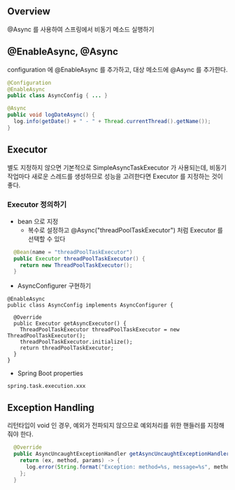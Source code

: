 
## Overview
@Async 를 사용하여 스프링에서 비동기 메소드 실행하기


## @EnableAsync, @Async
configuration 에 @EnableAsync 를 추가하고, 대상 메소드에 @Async 를 추가한다.
```java
@Configuration
@EnableAsync
public class AsyncConfig { ... }
```

```java
@Async
public void logDateAsync() {
  log.info(getDate() + " - " + Thread.currentThread().getName());
}
```


## Executor
별도 지정하지 않으면 기본적으로 SimpleAsyncTaskExecutor 가 사용되는데, 비동기 작업마다 새로운 스레드를 생성하므로 성능을 고려한다면 Executor 를 지정하는 것이 좋다.
### Executor 정의하기
- bean 으로 지정
  - 복수로 설정하고 @Async("threadPoolTaskExecutor") 처럼 Executor 를 선택할 수 있다
```java
  @Bean(name = "threadPoolTaskExecutor")
  public Executor threadPoolTaskExecutor() {
    return new ThreadPoolTaskExecutor();
  }
```

- AsyncConfigurer 구현하기
```java@Configuration
@EnableAsync
public class AsyncConfig implements AsyncConfigurer {

  @Override
  public Executor getAsyncExecutor() {
    ThreadPoolTaskExecutor threadPoolTaskExecutor = new ThreadPoolTaskExecutor();
    threadPoolTaskExecutor.initialize();
    return threadPoolTaskExecutor;
  }
}

```

- Spring Boot properties
```text
spring.task.execution.xxx
```


## Exception Handling
리턴타입이 void 인 경우, 예외가 전파되지 않으므로 예외처리를 위한 핸들러를 지정해줘야 한다.
```java
  @Override
  public AsyncUncaughtExceptionHandler getAsyncUncaughtExceptionHandler() {
    return (ex, method, params) -> {
      log.error(String.format("Exception: method=%s, message=%s", method, ex.getMessage()), ex);
    };
  }
```


